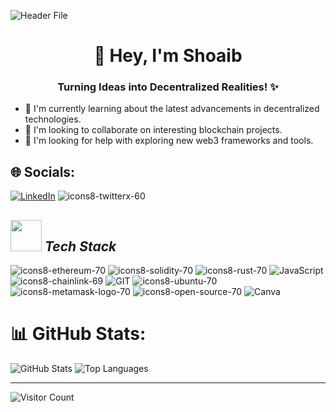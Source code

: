 
![Header File](https://github.com/user-attachments/assets/582e4fa7-6292-42bc-a5b3-05c1082c4848)




<h1 align="center">👋 Hey, I'm Shoaib</h1>
<h3 align="Center">Turning Ideas into Decentralized Realities! ✨</h3>

- 🌱 I'm currently learning about the latest advancements in decentralized technologies.
- 👯 I'm looking to collaborate on interesting blockchain projects.
- 🤝 I'm looking for help with exploring new web3 frameworks and tools.
  
## 🌐 Socials:
[![LinkedIn](https://github.com/ShoaibDev69/ShoaibDev69/assets/124503086/bddb40bf-af2e-4df1-929d-0165135c2729)](https://www.linkedin.com/in/shoaib-khan-649599273/)
![icons8-twitterx-60](https://github.com/shoaib-eth/shoaib-eth/assets/124503086/c47ca51e-162f-4a1c-836b-1c2184aeba93)




## <img src="https://github.com/ShoaibDev69/ShoaibDev69/assets/124503086/e131890e-2691-453c-908f-39a3517bfd41" width="50" height="50"> *Tech Stack*
![icons8-ethereum-70](https://github.com/user-attachments/assets/43576679-8cea-448b-87c7-6885a34d3765)
![icons8-solidity-70](https://github.com/user-attachments/assets/ce347749-1051-4147-ab97-66a24ed5df4a)
![icons8-rust-70](https://github.com/user-attachments/assets/46a32464-1ecd-474e-8185-6c11901fa7aa)
![JavaScript](https://github.com/ShoaibDev69/ShoaibDev69/assets/124503086/642608d1-d800-4953-a580-3832aaf28440)
![icons8-chainlink-69](https://github.com/user-attachments/assets/437066cb-328d-47c0-a9cd-cff24607fabd)
![GIT](https://github.com/ShoaibDev69/ShoaibDev69/assets/124503086/722203b6-f994-4a5d-8f4a-d87c070c4c75)
![icons8-ubuntu-70](https://github.com/user-attachments/assets/433b6671-3949-4677-a842-9d21e676fa62)
![icons8-metamask-logo-70](https://github.com/user-attachments/assets/90e6e7fc-b826-4a4f-a385-599ee8a6a51f)
![icons8-open-source-70](https://github.com/user-attachments/assets/faa13bf4-32f8-4a21-9d74-f0c7ef9f72b6)
![Canva](https://github.com/ShoaibDev69/ShoaibDev69/assets/124503086/104eba14-fe00-433b-9376-3975dd420b56)

# 📊 GitHub Stats:
![GitHub Stats](https://github-readme-stats.vercel.app/api?username=shoaib-eth&theme=tokyonight&hide_border=false&include_all_commits=true&count_private=false)
![Top Languages](https://github-readme-stats.vercel.app/api/top-langs/?username=shoaib-eth&theme=tokyonight&hide_border=false&include_all_commits=true&count_private=false&layout=compact)

---

![Visitor Count](https://visitcount.itsvg.in/api?id=shoaib-eth&icon=0&color=0)


